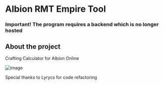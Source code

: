 # Albion RMT Empire Tool

### Important! The program requires a backend which is no longer hosted

## About the project
Crafting Calculator for Albion Online

![image](https://cdn.discordapp.com/attachments/401145045484306432/1000928513265762394/Screenshot.png)

Special thanks to Lyrycs for code refactoring
